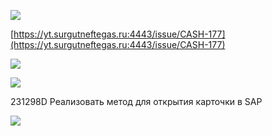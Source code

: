 
![](eXpress_HXIlGBM4Cu.png)

[https://yt.surgutneftegas.ru:4443/issue/CASH-177](https://yt.surgutneftegas.ru:4443/issue/CASH-177)

![](eXpress_Lhw3GLF0RM.png)

![](eXpress_juNLvt8FoJ.png)


231298D Реализовать метод для открытия карточки в SAP


![](Pasted%20image%2020250709174053.png)


